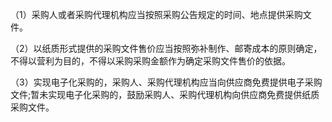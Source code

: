 （1）采购人或者采购代理机构应当按照采购公告规定的时间、地点提供采购文件。

（2）以纸质形式提供的采购文件售价应当按照弥补制作、邮寄成本的原则确定，不得以营利为目的，不得以采购采购金额作为确定采购文件售价的依据。

（3）实现电子化采购的，采购人、采购代理机构应当向供应商免费提供电子采购文件;暂未实现电子化采购的，鼓励采购人、采购代理机构向供应商免费提供纸质采购文件。